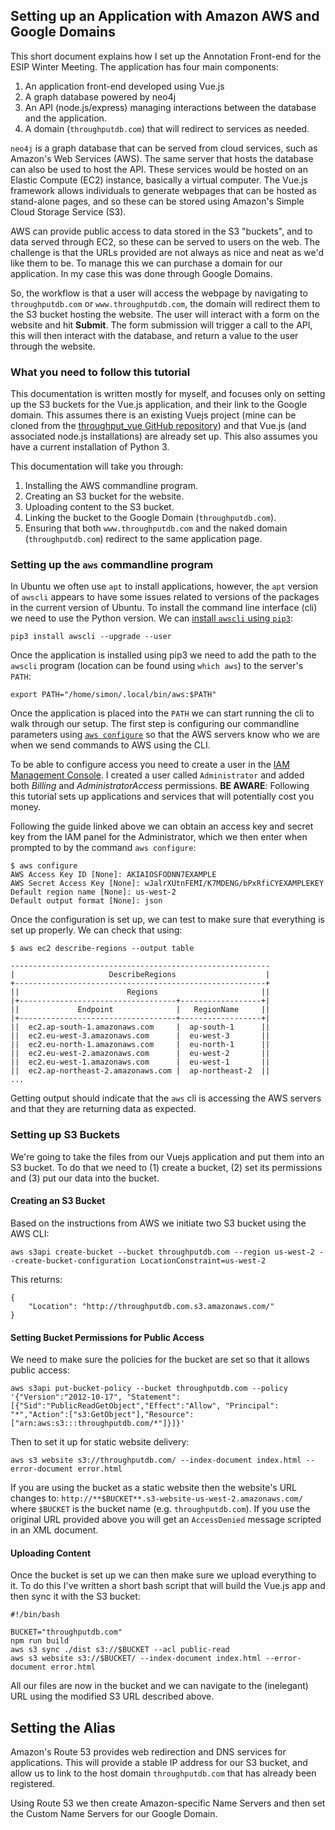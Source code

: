 ## Setting up an Application with Amazon AWS and Google Domains

This short document explains how I set up the Annotation Front-end for the ESIP Winter Meeting.  The application has four main components:

1.  An application front-end developed using Vue.js
2.  A graph database powered by neo4j
3.  An API (node.js/express) managing interactions between the database and the application.
4.  A domain (`throughputdb.com`) that will redirect to services as needed.

`neo4j` is a graph database that can be served from cloud services, such as Amazon's Web Services (AWS). The same server that hosts the database can also be used to host the API.  These services would be hosted on an Elastic Compute (EC2) instance, basically a virtual computer.  The Vue.js framework allows individuals to generate webpages that can be hosted as stand-alone pages, and so these can be stored using Amazon's Simple Cloud Storage Service (S3).

AWS can provide public access to data stored in the S3 "buckets", and to data served through EC2, so these can be served to users on the web.  The challenge is that the URLs provided are not always as nice and neat as we'd like them to be.  To manage this we can purchase a domain for our application.  In my case this was done through Google Domains.

So, the workflow is that a user will access the webpage by navigating to `throughputdb.com` or `www.throughputdb.com`, the domain will redirect them to the S3 bucket hosting the website.  The user will interact with a form on the website and hit **Submit**.  The form submission will trigger a call to the API, this will then interact with the database, and return a value to the user through the website.

### What you need to follow this tutorial

This documentation is written mostly for myself, and focuses only on setting up the S3 buckets for the Vue.js application, and their link to the Google domain.  This assumes there is an existing Vuejs project (mine can be cloned from the [throughput_vue GitHub repository](https://github.com/throughput-ec/throughput_vue)) and that Vue.js (and associated node.js installations) are already set up.  This also assumes you have a current installation of Python 3.

This documentation will take you through:

1.  Installing the AWS commandline program.
2.  Creating an S3 bucket for the website.
3.  Uploading content to the S3 bucket.
4.  Linking the bucket to the Google Domain (`throughputdb.com`).
5.  Ensuring that both `www.throughputdb.com` and the naked domain (`throughputdb.com`) redirect to the same application page.

### Setting up the `aws` commandline program

In Ubuntu we often use `apt` to install applications, however, the `apt` version of `awscli` appears to have some issues related to versions of the packages in the current version of Ubuntu.  To install the command line interface (cli) we need to use the Python version.  We can [install `awscli` using `pip3`](https://docs.aws.amazon.com/cli/latest/userguide/install-linux.html):

```
pip3 install awscli --upgrade --user
```

Once the application is installed using pip3 we need to add the path to the `awscli` program (location can be found using `which aws`) to the server's `PATH`:

```
export PATH="/home/simon/.local/bin/aws:$PATH"
```

Once the application is placed into the `PATH` we can start running the cli to walk through our setup.  The first step is configuring our commandline parameters using [`aws configure`](https://docs.aws.amazon.com/cli/latest/userguide/cli-chap-configure.html) so that the AWS servers know who we are when we send commands to AWS using the CLI.

To be able to configure access you need to create a user in the [IAM Management Console](https://docs.aws.amazon.com/IAM/latest/UserGuide/getting-started_create-admin-group.html).  I created a user called `Administrator` and added both *Billing* and *AdministratorAccess* permissions.  **BE AWARE**: Following this tutorial sets up applications and services that will potentially cost you money.

Following the guide linked above we can obtain an access key and secret key from the IAM panel for the Administrator, which we then enter when prompted to by the command `aws configure`:

```
$ aws configure
AWS Access Key ID [None]: AKIAIOSFODNN7EXAMPLE
AWS Secret Access Key [None]: wJalrXUtnFEMI/K7MDENG/bPxRfiCYEXAMPLEKEY
Default region name [None]: us-west-2
Default output format [None]: json
```

Once the configuration is set up, we can test to make sure that everything is set up properly.  We can check that using:

```
$ aws ec2 describe-regions --output table

----------------------------------------------------------
|                     DescribeRegions                    |
+--------------------------------------------------------+
||                        Regions                       ||
|+-----------------------------------+------------------+|
||             Endpoint              |   RegionName     ||
|+-----------------------------------+------------------+|
||  ec2.ap-south-1.amazonaws.com     |  ap-south-1      ||
||  ec2.eu-west-3.amazonaws.com      |  eu-west-3       ||
||  ec2.eu-north-1.amazonaws.com     |  eu-north-1      ||
||  ec2.eu-west-2.amazonaws.com      |  eu-west-2       ||
||  ec2.eu-west-1.amazonaws.com      |  eu-west-1       ||
||  ec2.ap-northeast-2.amazonaws.com |  ap-northeast-2  ||
...

```

Getting output should indicate that the `aws` cli is accessing the AWS servers and that they are returning data as expected.

### Setting up S3 Buckets

We're going to take the files from our Vuejs application and put them into an S3 bucket.  To do that we need to (1) create a bucket, (2) set its permissions and (3) put our data into the bucket.

#### Creating an S3 Bucket

Based on the instructions from AWS we initiate two S3 bucket using the AWS CLI:

```
aws s3api create-bucket --bucket throughputdb.com --region us-west-2 --create-bucket-configuration LocationConstraint=us-west-2
```

This returns:

```
{
    "Location": "http://throughputdb.com.s3.amazonaws.com/"
}
```

#### Setting Bucket Permissions for Public Access

We need to make sure the policies for the bucket are set so that it allows public access:

```
aws s3api put-bucket-policy --bucket throughputdb.com --policy '{"Version":"2012-10-17", "Statement":[{"Sid":"PublicReadGetObject","Effect":"Allow", "Principal": "*","Action":["s3:GetObject"],"Resource":["arn:aws:s3:::throughputdb.com/*"]}]}'
```

Then to set it up for static website delivery:

```
aws s3 website s3://throughputdb.com/ --index-document index.html --error-document error.html
```

If you are using the bucket as a static website then the website's URL changes to: `http://**$BUCKET**.s3-website-us-west-2.amazonaws.com/` where `$BUCKET` is the bucket name (e.g. `throughputdb.com`).  If you use the original URL provided above you will get an `AccessDenied` message scripted in an XML document.

#### Uploading Content

Once the bucket is set up we can then make sure we upload everything to it.  To do this I've written a short bash script that will build the Vue.js app and then sync it with the S3 bucket:

```
#!/bin/bash

BUCKET="throughputdb.com"
npm run build
aws s3 sync ./dist s3://$BUCKET --acl public-read
aws s3 website s3://$BUCKET/ --index-document index.html --error-document error.html
```

All our files are now in the bucket and we can navigate to the (inelegant) URL using the modified S3 URL described above.

## Setting the Alias

Amazon's Route 53 provides web redirection and DNS services for applications.  This will provide a stable IP address for our S3 bucket, and allow us to link to the host domain `throughputdb.com` that has already been registered.

Using Route 53 we then create Amazon-specific Name Servers and then set the Custom Name Servers for our Google Domain.
